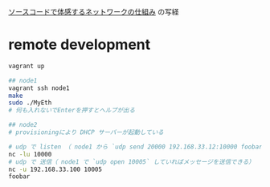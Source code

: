 [ソースコードで体感するネットワークの仕組み](https://www.amazon.co.jp/dp/4774197440) の写経

# remote development

```sh
vagrant up

## node1
vagrant ssh node1
make
sudo ./MyEth
# 何も入れないでEnterを押すとヘルプが出る

## node2
# provisioningにより DHCP サーバーが起動している

# udp で listen （ node1 から `udp send 20000 192.168.33.12:10000 foobar` でメッセージを受け取れる）
nc -lu 10000
# udp で 送信（ node1 で `udp open 10005` していればメッセージを送信できる）
nc -u 192.168.33.100 10005
foobar
```
